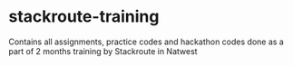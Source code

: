 # stackroute-training
Contains all assignments, practice codes and hackathon codes done as a part of 2 months training by Stackroute in Natwest
